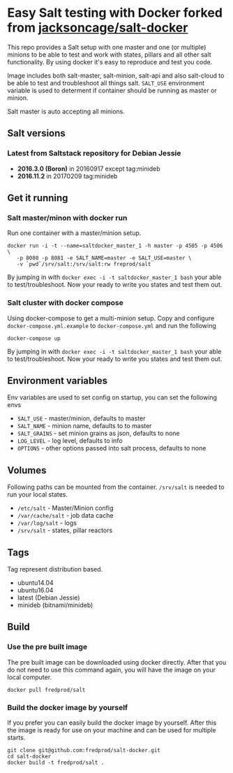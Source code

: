 Easy Salt testing with Docker forked from [jacksoncage/salt-docker](https://github.com/jacksoncage/salt-docker/)
===========

This repo provides a Salt setup with one master and one (or multiple) minions to be able to test and work with states, pillars and all other salt functionality. By using docker it's easy to reproduce and test you code.

Image includes both salt-master, salt-minion, salt-api and also salt-cloud to be able to test and troubleshoot all things salt. `SALT_USE` environment variable is used to determent if container should be running as master or minion.

Salt master is auto accepting all minions.

## Salt versions

### Latest from Saltstack repository for Debian Jessie

 - **2016.3.0 (Boron)** in 20160917 except tag:minideb
 - **2016.11.2** in 20170209 tag:minideb

## Get it running

### Salt master/minon with docker run

Run one container with a master/minion setup.

```
docker run -i -t --name=saltdocker_master_1 -h master -p 4505 -p 4506 \
   -p 8080 -p 8081 -e SALT_NAME=master -e SALT_USE=master \
   -v `pwd`/srv/salt:/srv/salt:rw freprod/salt
```

By jumping in with `docker exec -i -t saltdocker_master_1 bash` your able to test/troubleshoot. Now your ready to write you states and test them out.

### Salt cluster with docker compose

Using docker-compose to get a multi-minion setup. Copy and configure `docker-compose.yml.example` to `docker-compose.yml` and run the following

```
docker-compose up
```

By jumping in with `docker exec -i -t saltdocker_master_1 bash` your able to test/troubleshoot. Now your ready to write you states and test them out.

## Environment variables

Env variables are used to set config on startup, you can set the following envs

 - `SALT_USE`  - master/minion, defaults to master
 - `SALT_NAME` - minion name, defaults to to master
 - `SALT_GRAINS` - set minion grains as json, defaults to none
 - `LOG_LEVEL` - log level, defaults to info
 - `OPTIONS`   - other options passed into salt process, defaults to none

## Volumes

Following paths can be mounted from the container. `/srv/salt` is needed to run your local states.

 - `/etc/salt` - Master/Minion config
 - `/var/cache/salt` - job data cache
 - `/var/log/salt` - logs
 - `/srv/salt` - states, pillar reactors

## Tags
Tag represent distribution based.

 - ubuntu14.04
 - ubuntu16.04
 - latest (Debian Jessie)
 - minideb (bitnami/minideb)

## Build

### Use the pre built image
The pre built image can be downloaded using docker directly. After that you do not need to use this command again, you will have the image on your local computer.

```
docker pull fredprod/salt
```

### Build the docker image by yourself
If you prefer you can easily build the docker image by yourself. After this the image is ready for use on your machine and can be used for multiple starts.

```
git clone git@github.com:fredprod/salt-docker.git
cd salt-docker
docker build -t fredprod/salt .
```
